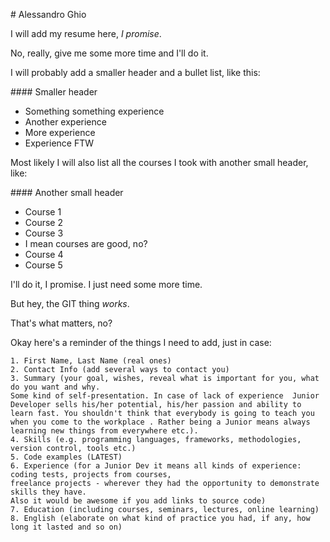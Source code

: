 # Alessandro Ghio

I will add my resume here, _I promise_.

No, really, give me some more time and I'll do it.

I will probably add a smaller header and a bullet list, like this:

#### Smaller header

- Something something experience
- Another experience
- More experience
- Experience FTW

Most likely I will also list all the courses I took with another small header, like:

#### Another small header

- Course 1
- Course 2
- Course 3
- I mean courses are good, no?
- Course 4
- Course 5

I'll do it, I promise. I just need some more time.

But hey, the GIT thing _works_.

That's what matters, no?

Okay here's a reminder of the things I need to add, just in case:

```
1. First Name, Last Name (real ones)
2. Contact Info (add several ways to contact you)
3. Summary (your goal, wishes, reveal what is important for you, what do you want and why.
Some kind of self-presentation. In case of lack of experience  Junior Developer sells his/her potential, his/her passion and ability to learn fast. You shouldn't think that everybody is going to teach you when you come to the workplace . Rather being a Junior means always
learning new things from everywhere etc.).
4. Skills (e.g. programming languages, frameworks, methodologies, version control, tools etc.)
5. Code examples (LATEST)
6. Experience (for a Junior Dev it means all kinds of experience: coding tests, projects from courses,
freelance projects - wherever they had the opportunity to demonstrate skills they have.
Also it would be awesome if you add links to source code)
7. Education (including courses, seminars, lectures, online learning)
8. English (elaborate on what kind of practice you had, if any, how long it lasted and so on)
```
